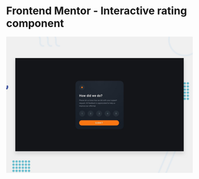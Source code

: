 # Frontend Mentor - Interactive rating component

![Design preview for the Interactive rating component coding challenge](./design/desktop-preview.jpg)





